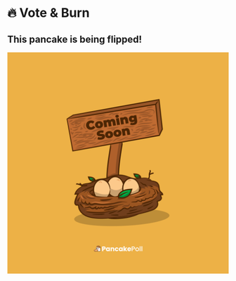 # 🔥 Vote & Burn

## This pancake is being flipped!

![](<../../.gitbook/assets/PANCAKEPOLL-COMING-SOON (2).png>)
